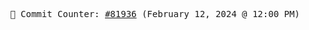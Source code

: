 <p align="center">
    <samp>
        📮 Commit Counter: <a href="https://github.com/Javascript-void0/Javascript-void0/commits/main">#81936</a> (February 12, 2024 @ 12:00 PM)
    </samp>
</p>